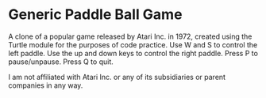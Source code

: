 # Generic Paddle Ball Game

A clone of a popular game released by Atari Inc. in 1972, created using the Turtle module for the purposes of code
practice. Use W and S to control the left paddle. Use the up and down keys to control the right paddle. Press P to
pause/unpause. Press Q to quit.

I am not affiliated with Atari Inc. or any of its subsidiaries or parent companies in any way.